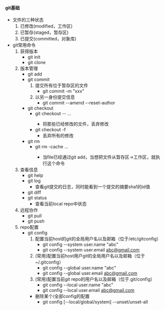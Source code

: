 #### git基础
* 文件的三种状态
    1. 已修改(modified，工作区)
    2. 已暂存(staged，暂存区)
    3. 已提交(committed，对象库)
* git常用命令
    1. 获得版本
        * git init
        * git clone
    2. 版本管理
        * git add
        * git commit
            1. 提交所有位于暂存区的文件
                * git commit -m "xxx"
            2. 以另一身份提交信息
                * git commit --amend --reset-author
        * git checkout
            * git checkout -- <file>...
                * 将那些已经修改的文件，丢弃修改
            * git checkout -f
                * 丢弃所有的修改
        * git rm
            * git rm -cache <file>...
                * 当file已经通过git add，当想把文件从暂存区->工作区，就执行这个命令
    3. 查看信息
        * git help
        * git log
            * 查看git提交的日志，同时能看到一个提交的摘要sha1的id值
        * git diff
        * git status
            * 查看当前local repo中状态
    4. 远程协作
        * git pull
        * git push
    5. repo配置
        * git config
            1. 配置当前host的git的全局用户名以及邮箱（位于/etc/gitconfig）
                * git config --system user.name "abc"
                * git config --system user.email abc@gmail.com
            2. (常用)配置当前host用户git的全局用户名以及邮箱（位于~/.gitconfig）
                * git config --global user.name "abc"
                * git config --global user.email abc@gmail.com
            3. (常用)配置当前git repo的用户名以及邮箱（位于.git/config）
                * git config --local user.name "abc"
                * git config --local user.email abc@gmail.com
            * 删除某个/全部config的配置
                * git config \[--local/global/system\] --unset/unset-all <variable>
                